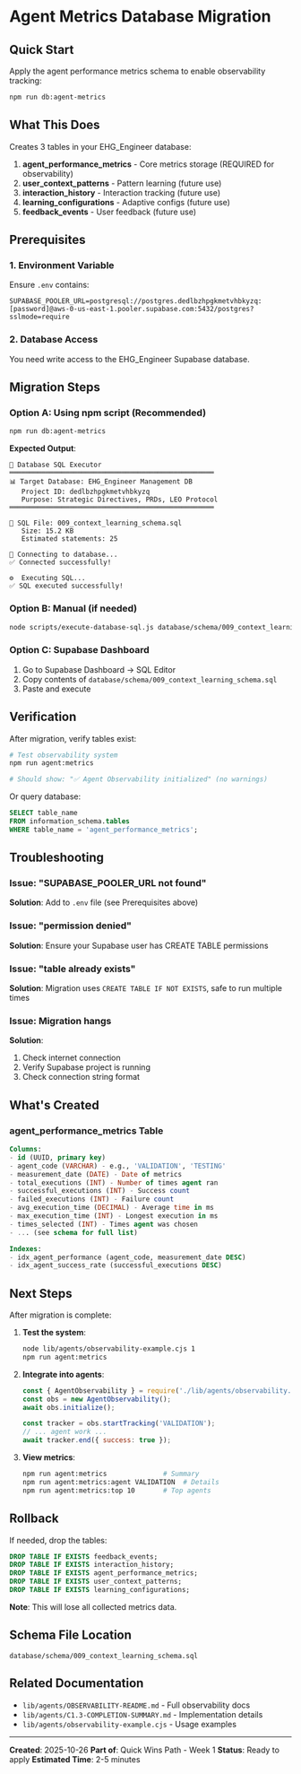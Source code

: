 # Agent Metrics Database Migration

## Quick Start

Apply the agent performance metrics schema to enable observability tracking:

```bash
npm run db:agent-metrics
```

## What This Does

Creates 3 tables in your EHG_Engineer database:
1. **agent_performance_metrics** - Core metrics storage (REQUIRED for observability)
2. **user_context_patterns** - Pattern learning (future use)
3. **interaction_history** - Interaction tracking (future use)
4. **learning_configurations** - Adaptive configs (future use)
5. **feedback_events** - User feedback (future use)

## Prerequisites

### 1. Environment Variable
Ensure `.env` contains:
```
SUPABASE_POOLER_URL=postgresql://postgres.dedlbzhpgkmetvhbkyzq:[password]@aws-0-us-east-1.pooler.supabase.com:5432/postgres?sslmode=require
```

### 2. Database Access
You need write access to the EHG_Engineer Supabase database.

## Migration Steps

### Option A: Using npm script (Recommended)
```bash
npm run db:agent-metrics
```

**Expected Output**:
```
🔨 Database SQL Executor
═══════════════════════════════════════════════════
📊 Target Database: EHG_Engineer Management DB
   Project ID: dedlbzhpgkmetvhbkyzq
   Purpose: Strategic Directives, PRDs, LEO Protocol
═══════════════════════════════════════════════════

📄 SQL File: 009_context_learning_schema.sql
   Size: 15.2 KB
   Estimated statements: 25

🔗 Connecting to database...
✅ Connected successfully!

⚙️  Executing SQL...
✅ SQL executed successfully!
```

### Option B: Manual (if needed)
```bash
node scripts/execute-database-sql.js database/schema/009_context_learning_schema.sql
```

### Option C: Supabase Dashboard
1. Go to Supabase Dashboard → SQL Editor
2. Copy contents of `database/schema/009_context_learning_schema.sql`
3. Paste and execute

## Verification

After migration, verify tables exist:

```bash
# Test observability system
npm run agent:metrics

# Should show: "✅ Agent Observability initialized" (no warnings)
```

Or query database:
```sql
SELECT table_name
FROM information_schema.tables
WHERE table_name = 'agent_performance_metrics';
```

## Troubleshooting

### Issue: "SUPABASE_POOLER_URL not found"
**Solution**: Add to `.env` file (see Prerequisites above)

### Issue: "permission denied"
**Solution**: Ensure your Supabase user has CREATE TABLE permissions

### Issue: "table already exists"
**Solution**: Migration uses `CREATE TABLE IF NOT EXISTS`, safe to run multiple times

### Issue: Migration hangs
**Solution**:
1. Check internet connection
2. Verify Supabase project is running
3. Check connection string format

## What's Created

### agent_performance_metrics Table
```sql
Columns:
- id (UUID, primary key)
- agent_code (VARCHAR) - e.g., 'VALIDATION', 'TESTING'
- measurement_date (DATE) - Date of metrics
- total_executions (INT) - Number of times agent ran
- successful_executions (INT) - Success count
- failed_executions (INT) - Failure count
- avg_execution_time (DECIMAL) - Average time in ms
- max_execution_time (INT) - Longest execution in ms
- times_selected (INT) - Times agent was chosen
- ... (see schema for full list)

Indexes:
- idx_agent_performance (agent_code, measurement_date DESC)
- idx_agent_success_rate (successful_executions DESC)
```

## Next Steps

After migration is complete:

1. **Test the system**:
   ```bash
   node lib/agents/observability-example.cjs 1
   npm run agent:metrics
   ```

2. **Integrate into agents**:
   ```javascript
   const { AgentObservability } = require('./lib/agents/observability.cjs');
   const obs = new AgentObservability();
   await obs.initialize();

   const tracker = obs.startTracking('VALIDATION');
   // ... agent work ...
   await tracker.end({ success: true });
   ```

3. **View metrics**:
   ```bash
   npm run agent:metrics              # Summary
   npm run agent:metrics:agent VALIDATION  # Details
   npm run agent:metrics:top 10       # Top agents
   ```

## Rollback

If needed, drop the tables:

```sql
DROP TABLE IF EXISTS feedback_events;
DROP TABLE IF EXISTS interaction_history;
DROP TABLE IF EXISTS agent_performance_metrics;
DROP TABLE IF EXISTS user_context_patterns;
DROP TABLE IF EXISTS learning_configurations;
```

**Note**: This will lose all collected metrics data.

## Schema File Location

`database/schema/009_context_learning_schema.sql`

## Related Documentation

- `lib/agents/OBSERVABILITY-README.md` - Full observability docs
- `lib/agents/C1.3-COMPLETION-SUMMARY.md` - Implementation details
- `lib/agents/observability-example.cjs` - Usage examples

---

**Created**: 2025-10-26
**Part of**: Quick Wins Path - Week 1
**Status**: Ready to apply
**Estimated Time**: 2-5 minutes
